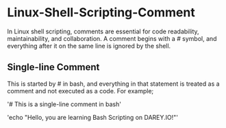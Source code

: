 # Linux-Shell-Scripting-Comment

In Linux shell scripting, comments are essential for code readability, maintainability, and collaboration. A comment begins with a *#* symbol, and everything after it on the same line is ignored by the shell. 

## Single-line Comment

This is started by # in bash, and everything in that statement is treated as a comment and not executed as a code. For example;

'# This is a single-line comment in bash'

'echo "Hello, you are learning Bash Scripting on DAREY.IO!"'


